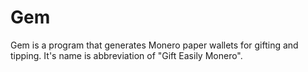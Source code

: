 # Gem

Gem is a program that generates Monero paper wallets for gifting and tipping. It's name is abbreviation of "Gift Easily Monero".